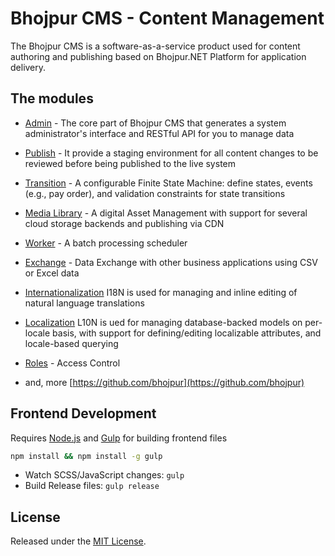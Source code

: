 # Bhojpur CMS - Content Management

The Bhojpur CMS is a software-as-a-service product used for content authoring and publishing based on Bhojpur.NET Platform for application delivery.
## The modules

* [Admin](https://github.com/bhojpur/cms/pkg/admin) - The core part of Bhojpur CMS that generates a system administrator's interface and RESTful API for you to manage data

* [Publish](https://github.com/bhojpur/cms/pkg/publish) - It provide a staging environment for all content changes to be reviewed before being published to the live system

* [Transition](https://github.com/bhojpur/cms/pkg/transition) - A configurable Finite State Machine: define states, events (e.g., pay order), and validation constraints for state transitions

* [Media Library](https://github.com/bhojpur/cms/pkg/media/media_library) - A digital Asset Management with support for several cloud storage backends and publishing via CDN

* [Worker](https://github.com/bhojpur/cms/pkg/worker) - A batch processing scheduler

* [Exchange](https://github.com/bhojpur/cms/pkg/exchange) - Data Exchange with other business applications using CSV or Excel data

* [Internationalization](https://github.com/bhojpur/i18n/pkg/engine) I18N is used for managing and inline editing of natural language translations

* [Localization](https://github.com/bhojpur/cms/pkg/l10n) L10N is ued for managing database-backed models on per-locale basis, with support for defining/editing localizable attributes, and locale-based querying

* [Roles](https://github.com/bhojpur/application/pkg/roles) - Access Control

* and, more [https://github.com/bhojpur](https://github.com/bhojpur)

## Frontend Development

Requires [Node.js](https://nodejs.org/) and [Gulp](http://gulpjs.com/) for building frontend files

```bash
npm install && npm install -g gulp
```

- Watch SCSS/JavaScript changes: `gulp`
- Build Release files: `gulp release`

## License

Released under the [MIT License](http://opensource.org/licenses/MIT).